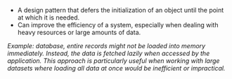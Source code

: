 - A design pattern that defers the initialization of an object until the point at which it is needed.
- Can improve the efficiency of a system, especially when dealing with heavy resources or large amounts of data.

*Example: database, entire records might not be loaded into memory immediately. Instead, the data is fetched lazily when accessed by the application. This approach is particularly useful when working with large datasets where loading all data at once would be inefficient or impractical.*